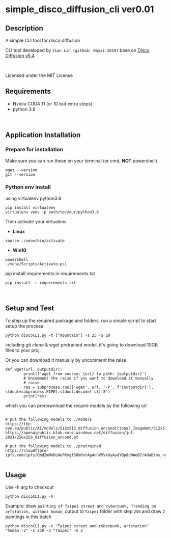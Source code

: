 ﻿# simple_disco_diffusion_cli ver0.01

## Description

A simple CLI tool for disco diffusion

CLI tool developed by `Jian Lin (github: Nayzi-2019)` base on [Disco Diffusion v5.4](https://colab.research.google.com/github/alembics/disco-diffusion/blob/main/Disco_Diffusion.ipynb)

<br>

Licensed under the MIT License

## Requirements
- Nvidia CUDA 11 (or 10 but extra steps)
- python 3.9
<br>

## Application Installation

### Prepare for installation

Make sure you can run these on your terminal (or cmd, **NOT** powershell)
```
wget --version
git --version
```

### Python env install

using virtualenv python3.9
```
pip install virtualenv
virtualenv venv -p path/to/your/python3.9
```
Then activate your virtualenv

- **Linux**
```
source ./venv/bin/activate
```
- **Win10**
```
powershell
./venv/Scripts/Activate.ps1
```

pip install requirements in requirements.txt
```
pip install -r requirements.txt
```
<br>

## Setup and Test

To step up the required package and folders, run a simple script to start setup the process
```
python discoCLI.py -t ["mountain"] -s 25 -S 20
```
including git clone & wget pretrained model, it's going to download 10GB files to your proj.

Or you can download it manually by uncomment the raise
```
def wget(url, outputdir):
        print(f'wget from source: {url} to path: {outputdir}')
        # Uncomment the raise if you want to download it manually
        # raise
        res = subprocess.run(['wget', url, '-P', f'{outputdir}'], stdout=subprocess.PIPE).stdout.decode('utf-8')
        print(res)
```

which you can predownload the require models by the following url
```

# put the following models to ./models
https://the-eye.eu/public/AI/models/512x512_diffusion_unconditional_ImageNet/512x512_diffusion_uncond_finetune_008100.pt
https://openaipublic.blob.core.windows.net/diffusion/jul-2021/256x256_diffusion_uncond.pt

# put the following models to ./pretrained
https://cloudflare-ipfs.com/ipfs/Qmd2mMnDLWePKmgfS8m6ntAg4nhV5VkUyAydYBp8cWWeB7/AdaBins_nyu.pt
        
```

## Usage

Use -h arg to checkout
```
python discoCLI.py -h
```

Example: draw `painting of Taipei street and cyberpunk, Trending on artstation, without human`, output to `Taipei` folder with step `250` and draw `2` paintings in this batch
```
python discoCLI.py -t "Taipei street and cyberpunk, artstation" "human:-2" -s 250 -o "Taipei" -n 2
```







